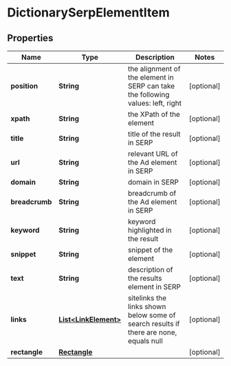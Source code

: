 

# DictionarySerpElementItem


## Properties

| Name | Type | Description | Notes |
|------------ | ------------- | ------------- | -------------|
|**position** | **String** | the alignment of the element in SERP can take the following values: left, right |  [optional] |
|**xpath** | **String** | the XPath of the element |  [optional] |
|**title** | **String** | title of the result in SERP |  [optional] |
|**url** | **String** | relevant URL of the Ad element in SERP |  [optional] |
|**domain** | **String** | domain in SERP |  [optional] |
|**breadcrumb** | **String** | breadcrumb of the Ad element in SERP |  [optional] |
|**keyword** | **String** | keyword highlighted in the result |  [optional] |
|**snippet** | **String** | snippet of the element |  [optional] |
|**text** | **String** | description of the results element in SERP |  [optional] |
|**links** | [**List&lt;LinkElement&gt;**](LinkElement.md) | sitelinks the links shown below some of search results if there are none, equals null |  [optional] |
|**rectangle** | [**Rectangle**](Rectangle.md) |  |  [optional] |




